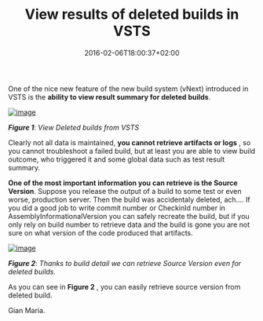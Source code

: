 ﻿---
title: "View results of deleted builds in VSTS"
description: ""
date: 2016-02-06T18:00:37+02:00
draft: false
tags: [build]
categories: [Team Foundation Server]
---
One of the nice new feature of the new build system (vNext) introduced in VSTS is the  **ability to view result summary for deleted builds**.

[![image](http://www.codewrecks.com/blog/wp-content/uploads/2016/02/image_thumb6.png "image")](http://www.codewrecks.com/blog/wp-content/uploads/2016/02/image6.png)

 ***Figure 1***: *View Deleted builds from VSTS*

Clearly not all data is maintained,  **you cannot retrieve artifacts or logs** , so you cannot troubleshoot a failed build, but at least you are able to view build outcome, who triggered it and some global data such as test result summary.

 **One of the most important information you can retrieve is the Source Version**. Suppose you release the output of a build to some test or even worse, production server. Then the build was accidentaly deleted, ach…. If you did a good job to write commit number or CheckinId number in AssemblyInformationalVersion you can safely recreate the build, but if you only rely on build number to retrieve data and the build is gone you are not sure on what version of the code produced that artifacts.

[![image](http://www.codewrecks.com/blog/wp-content/uploads/2016/02/image_thumb7.png "image")](http://www.codewrecks.com/blog/wp-content/uploads/2016/02/image7.png)

 ***Figure 2***: *Thanks to build detail we can retrieve Source Version even for deleted builds.*

As you can see in  **Figure 2** , you can easily retrieve source version from deleted build.

Gian Maria.
